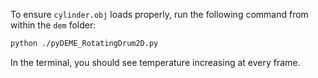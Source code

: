 
To ensure `cylinder.obj` loads properly, run the following command from within the `dem` folder:

```bash
python ./pyDEME_RotatingDrum2D.py
```

In the terminal, you should see temperature increasing at every frame. 